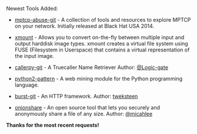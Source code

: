 Newest Tools Added:

* [mptcp-abuse-git](https://github.com/Neohapsis/mptcp-abuse) - A collection of tools and resources to explore MPTCP on your network. Initially released at Black Hat USA 2014.

* [xmount](https://www.pinguin.lu/xmount) -  Allows you to convert on-the-fly between multiple input and output harddisk image types. xmount creates a virtual file system using FUSE (Filesystem in Userspace) that contains a virtual representation of the input image. 

* [callerpy-git](https://github.com/Logic-gate/callerpy) - A Truecaller Name Retriever Author: [@Logic-gate](https://github.com/Logic-gate)

* [python2-pattern](http://www.clips.ua.ac.be/pages/pattern) - A web mining module for the Python programming language.

* [burst-git](https://github.com/tweksteen/burst) - An HTTP framework. Author: [tweksteen](https://github.com/tweksteen)

* [onionshare](https://onionshare.org/) - An open source tool that lets you securely and anonymously share a file of any size. Author: [@micahlee](https://twitter.com/micahflee)

**Thanks for the most recent requests!**
